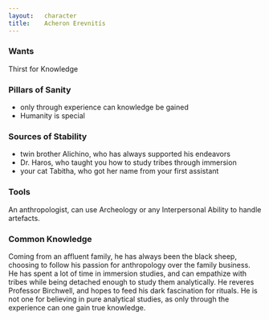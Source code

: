 ```yaml
---
layout:	  character
title:    Acheron Erevnitís
---
```



### Wants ###
Thirst for Knowledge


### Pillars of Sanity ###
- only through experience can knowledge be gained
- Humanity is special


### Sources of Stability ###
- twin brother Alichino, who has always supported his endeavors
- Dr. Haros, who taught you how to study tribes through immersion
- your cat Tabitha, who got her name from your first assistant


### Tools ###
An anthropologist, can use Archeology or any Interpersonal Ability to handle artefacts.


### Common Knowledge ###
Coming from an affluent family, he has always been the black sheep,
choosing to follow his passion for anthropology over the family business.
He has spent a lot of time in immersion studies,
and can empathize with tribes while being detached enough to study them analytically.
He reveres Professor Birchwell, and hopes to feed his dark fascination for rituals.
He is not one for believing in pure analytical studies,
as only through the experience can one gain true knowledge.















